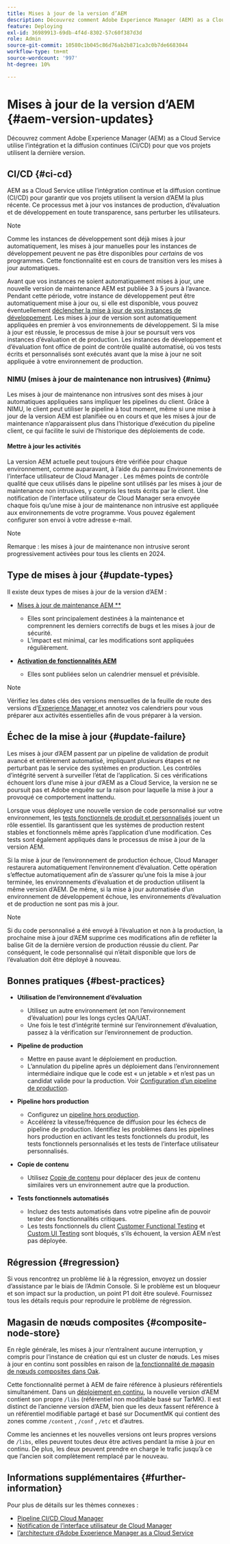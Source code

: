 ```yaml
---
title: Mises à jour de la version d’AEM
description: Découvrez comment Adobe Experience Manager (AEM) as a Cloud Service utilise l’intégration et la diffusion continues (CI/CD) pour que vos projets utilisent la dernière version.
feature: Deploying
exl-id: 36989913-69db-4f4d-8302-57c60f387d3d
role: Admin
source-git-commit: 10580c1b045c86d76ab2b871ca3c0b7de6683044
workflow-type: tm+mt
source-wordcount: '997'
ht-degree: 10%

---
```



# Mises à jour de la version d’AEM {#aem-version-updates}

Découvrez comment Adobe Experience Manager (AEM) as a Cloud Service utilise l’intégration et la diffusion continues (CI/CD) pour que vos projets utilisent la dernière version.

## CI/CD {#ci-cd}

AEM as a Cloud Service utilise l’intégration continue et la diffusion continue (CI/CD) pour garantir que vos projets utilisent la version d’AEM la plus récente. Ce processus met à jour vos instances de production, d’évaluation et de développement en toute transparence, sans perturber les utilisateurs.

>[!NOTE]
> Comme les instances de développement sont déjà mises à jour automatiquement, les mises à jour manuelles pour les instances de développement peuvent ne pas être disponibles pour _certains_ de vos programmes. Cette fonctionnalité est en cours de transition vers les mises à jour automatiques.

Avant que vos instances ne soient automatiquement mises à jour, une nouvelle version de maintenance AEM est publiée 3 à 5 jours à l’avance. Pendant cette période, votre instance de développement peut être automatiquement mise à jour ou, si elle est disponible, vous pouvez éventuellement [déclencher la mise à jour de vos instances de développement](/help/implementing/cloud-manager/manage-environments.md#updating-dev-environment). Les mises à jour de version sont automatiquement appliquées en premier à vos environnements de développement. Si la mise à jour est réussie, le processus de mise à jour se poursuit vers vos instances d’évaluation et de production. Les instances de développement et d’évaluation font office de point de contrôle qualité automatisé, où vos tests écrits et personnalisés sont exécutés avant que la mise à jour ne soit appliquée à votre environnement de production.

### NIMU (mises à jour de maintenance non intrusives) {#nimu}

Les mises à jour de maintenance non intrusives sont des mises à jour automatiques appliquées sans impliquer les pipelines du client.
Grâce à NIMU, le client peut utiliser le pipeline à tout moment, même si une mise à jour de la version AEM est planifiée ou en cours et que les mises à jour de maintenance n’apparaissent plus dans l’historique d’exécution du pipeline client, ce qui facilite le suivi de l’historique des déploiements de code.

#### Mettre à jour les activités

La version AEM actuelle peut toujours être vérifiée pour chaque environnement, comme auparavant, à l’aide du panneau Environnements de l’interface utilisateur de Cloud Manager . Les mêmes points de contrôle qualité que ceux utilisés dans le pipeline sont utilisés par les mises à jour de maintenance non intrusives, y compris les tests écrits par le client.
Une notification de l’interface utilisateur de Cloud Manager [](/help/implementing/cloud-manager/notifications.md) sera envoyée chaque fois qu’une mise à jour de maintenance non intrusive est appliquée aux environnements de votre programme. Vous pouvez également configurer son envoi à votre adresse e-mail.

>[!NOTE]
>
> Remarque : les mises à jour de maintenance non intrusive seront progressivement activées pour tous les clients en 2024.


## Type de mises à jour {#update-types}

Il existe deux types de mises à jour de la version d’AEM :

* [Mises à jour de maintenance AEM **](/help/release-notes/maintenance/latest.md)

   * Elles sont principalement destinées à la maintenance et comprennent les derniers correctifs de bugs et les mises à jour de sécurité.
   * L’impact est minimal, car les modifications sont appliquées régulièrement.

* [**Activation de fonctionnalités AEM**](/help/release-notes/release-notes-cloud/release-notes-current.md)

   * Elles sont publiées selon un calendrier mensuel et prévisible.

>[!NOTE]
>
> Vérifiez les dates clés des versions mensuelles de la feuille de route des versions d’[Experience Manager ](https://experienceleague.adobe.com/docs/experience-manager-release-information/aem-release-updates/update-releases-roadmap.html?lang=fr#aem-as-cloud-service) et annotez vos calendriers pour vous préparer aux activités essentielles afin de vous préparer à la version.

## Échec de la mise à jour {#update-failure}

Les mises à jour d’AEM passent par un pipeline de validation de produit avancé et entièrement automatisé, impliquant plusieurs étapes et ne perturbant pas le service des systèmes en production. Les contrôles d’intégrité servent à surveiller l’état de l’application. Si ces vérifications échouent lors d’une mise à jour d’AEM as a Cloud Service, la version ne se poursuit pas et Adobe enquête sur la raison pour laquelle la mise à jour a provoqué ce comportement inattendu.

Lorsque vous déployez une nouvelle version de code personnalisé sur votre environnement, les [tests fonctionnels de produit et personnalisés](/help/implementing/cloud-manager/overview-test-results.md#functional-testing) jouent un rôle essentiel. Ils garantissent que les systèmes de production restent stables et fonctionnels même après l’application d’une modification. Ces tests sont également appliqués dans le processus de mise à jour de la version AEM.

Si la mise à jour de l’environnement de production échoue, Cloud Manager restaurera automatiquement l’environnement d’évaluation. Cette opération s’effectue automatiquement afin de s’assurer qu’une fois la mise à jour terminée, les environnements d’évaluation et de production utilisent la même version d’AEM.
De même, si la mise à jour automatisée d’un environnement de développement échoue, les environnements d’évaluation et de production ne sont pas mis à jour.

>[!NOTE]
>
>Si du code personnalisé a été envoyé à l’évaluation et non à la production, la prochaine mise à jour d’AEM supprime ces modifications afin de refléter la balise Git de la dernière version de production réussie du client. Par conséquent, le code personnalisé qui n’était disponible que lors de l’évaluation doit être déployé à nouveau.

## Bonnes pratiques {#best-practices}

* **Utilisation de l’environnement d’évaluation**
   * Utilisez un autre environnement (et non l’environnement d’évaluation) pour les longs cycles QA/UAT.
   * Une fois le test d’intégrité terminé sur l’environnement d’évaluation, passez à la vérification sur l’environnement de production.

* **Pipeline de production**
   * Mettre en pause avant le déploiement en production.
   * L’annulation du pipeline après un déploiement dans l’environnement intermédiaire indique que le code est « un jetable » et n’est pas un candidat valide pour la production. Voir [Configuration d’un pipeline de production](/help/implementing/cloud-manager/configuring-pipelines/configuring-production-pipelines.md).

* **Pipeline hors production**
   * Configurez un [pipeline hors production](/help/implementing/cloud-manager/configuring-pipelines/configuring-non-production-pipelines.md#full-stack-code).
   * Accélérez la vitesse/fréquence de diffusion pour les échecs de pipeline de production. Identifiez les problèmes dans les pipelines hors production en activant les tests fonctionnels du produit, les tests fonctionnels personnalisés et les tests de l’interface utilisateur personnalisés.

* **Copie de contenu**
   * Utilisez [Copie de contenu](/help/implementing/developing/tools/content-copy.md) pour déplacer des jeux de contenu similaires vers un environnement autre que la production.

* **Tests fonctionnels automatisés**
   * Incluez des tests automatisés dans votre pipeline afin de pouvoir tester des fonctionnalités critiques.
   * Les tests fonctionnels du client [Customer Functional Testing](/help/implementing/cloud-manager/functional-testing.md#custom-functional-testing) et [Custom UI Testing](/help/implementing/cloud-manager/functional-testing.md#custom-ui-testing) sont bloqués, s’ils échouent, la version AEM n’est pas déployée.

## Régression {#regression}

Si vous rencontrez un problème lié à la régression, envoyez un dossier d’assistance par le biais de l’Admin Console. Si le problème est un bloqueur et son impact sur la production, un point P1 doit être soulevé. Fournissez tous les détails requis pour reproduire le problème de régression.

## Magasin de nœuds composites {#composite-node-store}

En règle générale, les mises à jour n’entraînent aucune interruption, y compris pour l’instance de création qui est un cluster de nœuds. Les mises à jour en continu sont possibles en raison de [la fonctionnalité de magasin de nœuds composites dans Oak](https://jackrabbit.apache.org/oak/docs/nodestore/compositens.html).

Cette fonctionnalité permet à AEM de faire référence à plusieurs référentiels simultanément. Dans un [déploiement en continu](/help/implementing/deploying/overview.md#how-rolling-deployments-work), la nouvelle version d’AEM contient son propre `/libs` (référentiel non modifiable basé sur TarMK). Il est distinct de l’ancienne version d’AEM, bien que les deux fassent référence à un référentiel modifiable partagé et basé sur DocumentMK qui contient des zones comme `/content` , `/conf` , `/etc` et d’autres.

Comme les anciennes et les nouvelles versions ont leurs propres versions de `/libs`, elles peuvent toutes deux être actives pendant la mise à jour en continu. De plus, les deux peuvent prendre en charge le trafic jusqu’à ce que l’ancien soit complètement remplacé par le nouveau.

## Informations supplémentaires {#further-information}

Pour plus de détails sur les thèmes connexes :

* [Pipeline CI/CD Cloud Manager](/help/implementing/cloud-manager/configuring-pipelines/introduction-ci-cd-pipelines.md)
* [Notification de l’interface utilisateur de Cloud Manager](/help/implementing/cloud-manager/notifications.md)
* [l’architecture d’Adobe Experience Manager as a Cloud Service](/help/overview/architecture.md)

